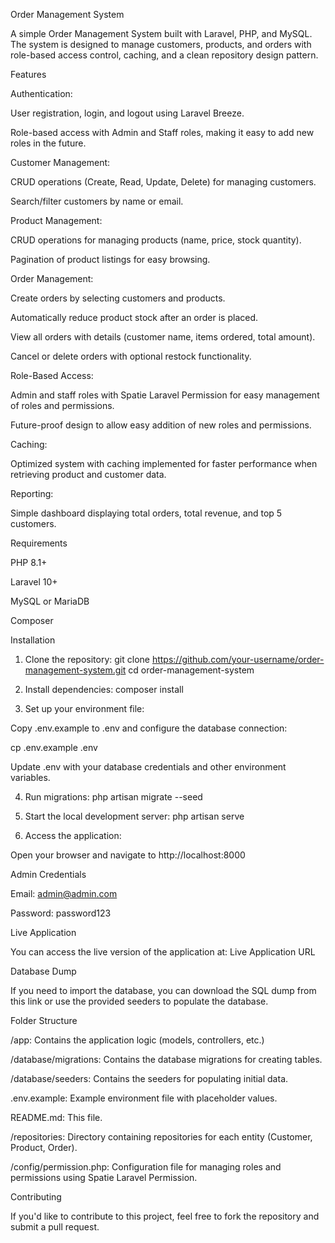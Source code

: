 Order Management System

A simple Order Management System built with Laravel, PHP, and MySQL. The system is designed to manage customers, products, and orders with role-based access control, caching, and a clean repository design pattern.

Features

Authentication:

User registration, login, and logout using Laravel Breeze.

Role-based access with Admin and Staff roles, making it easy to add new roles in the future.

Customer Management:

CRUD operations (Create, Read, Update, Delete) for managing customers.

Search/filter customers by name or email.

Product Management:

CRUD operations for managing products (name, price, stock quantity).

Pagination of product listings for easy browsing.

Order Management:

Create orders by selecting customers and products.

Automatically reduce product stock after an order is placed.

View all orders with details (customer name, items ordered, total amount).

Cancel or delete orders with optional restock functionality.

Role-Based Access:

Admin and staff roles with Spatie Laravel Permission for easy management of roles and permissions.

Future-proof design to allow easy addition of new roles and permissions.

Caching:

Optimized system with caching implemented for faster performance when retrieving product and customer data.

Reporting:

Simple dashboard displaying total orders, total revenue, and top 5 customers.

Requirements

PHP 8.1+

Laravel 10+

MySQL or MariaDB

Composer

Installation
1. Clone the repository:
git clone https://github.com/your-username/order-management-system.git
cd order-management-system

2. Install dependencies:
composer install

3. Set up your environment file:

Copy .env.example to .env and configure the database connection:

cp .env.example .env


Update .env with your database credentials and other environment variables.

4. Run migrations:
php artisan migrate --seed

5. Start the local development server:
php artisan serve

6. Access the application:

Open your browser and navigate to http://localhost:8000

Admin Credentials

Email: admin@admin.com

Password: password123

Live Application

You can access the live version of the application at:
Live Application URL

Database Dump

If you need to import the database, you can download the SQL dump from this link
 or use the provided seeders to populate the database.

Folder Structure

/app: Contains the application logic (models, controllers, etc.)

/database/migrations: Contains the database migrations for creating tables.

/database/seeders: Contains the seeders for populating initial data.

.env.example: Example environment file with placeholder values.

README.md: This file.

/repositories: Directory containing repositories for each entity (Customer, Product, Order).

/config/permission.php: Configuration file for managing roles and permissions using Spatie Laravel Permission.

Contributing

If you'd like to contribute to this project, feel free to fork the repository and submit a pull request.